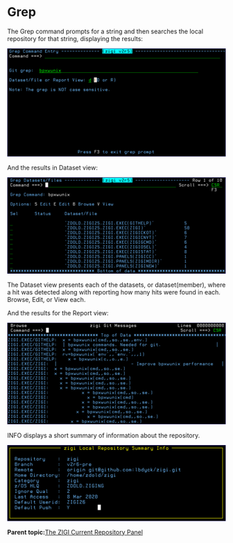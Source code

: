 # Grep

The Grep command prompts for a string and then searches the local repository for that string, displaying the results:

![](media/img(48).png)

And the results in Dataset view:

![](media/img(49).png)

The Dataset view presents each of the datasets, or dataset\(member\), where a hit was detected along with reporting how many hits were found in each. Browse, Edit, or View each.

And the results for the Report view:

![](media/img(50).png)

INFO displays a short summary of information about the repository.

![](media/img(51).png)

**Parent topic:**[The ZIGI Current Repository Panel](zOS_ISPF_Git_Interface_Users_Guide_V3R0_the_zigi_current_repository_panel.html)


